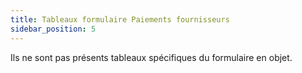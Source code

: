 ```yaml
---
title: Tableaux formulaire Paiements fournisseurs
sidebar_position: 5
---
```


Ils ne sont pas présents tableaux spécifiques du formulaire en objet.






